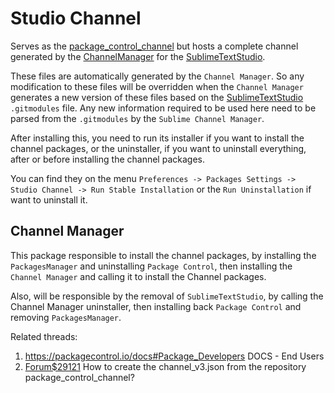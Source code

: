 # Studio Channel


Serves as the [package_control_channel](https://github.com/wbond/package_control_channel) but hosts
a complete channel generated by the
[ChannelManager](https://github.com/evandrocoan/SublimeChannelManager) for the
[SublimeTextStudio](https://github.com/evandrocoan/SublimeTextStudio).

These files are automatically generated by the `Channel Manager`. So any modification to these files
will be overridden when the `Channel Manager` generates a new version of these files based on the
[SublimeTextStudio](https://github.com/evandrocoan/SublimeTextStudio) `.gitmodules` file. Any new
information required to be used here need to be parsed from the `.gitmodules` by the `Sublime
Channel Manager`.

After installing this, you need to run its installer if you want to install the channel packages, or
the uninstaller, if you want to uninstall everything, after or before installing the channel
packages.

You can find they on the menu `Preferences -> Packages Settings -> Studio Channel -> Run Stable
Installation` or the `Run Uninstallation` if want to uninstall it.


## Channel Manager

This package responsible to install the channel packages, by installing the `PackagesManager` and
uninstalling `Package Control`, then installing the `Channel Manager` and calling it to install the
Channel packages.

Also, will be responsible by the removal of `SublimeTextStudio`, by calling the Channel Manager
uninstaller, then installing back `Package Control` and removing `PackagesManager`.


Related threads:

1. https://packagecontrol.io/docs#Package_Developers DOCS - End Users
1. [Forum$29121](https://forum.sublimetext.com/t/how-to-create-the-channel-v3-json-from-the-repository-package-control-channel/29121) How to create the channel_v3.json from the repository package_control_channel?


